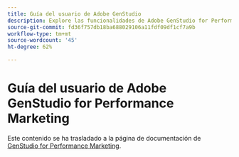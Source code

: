 ```yaml
---
title: Guía del usuario de Adobe GenStudio
description: Explore las funcionalidades de Adobe GenStudio for Performance Marketing. Aprenda rápidamente a crear recursos de la marca, generar variaciones y optimizar experiencias.
source-git-commit: fd36f757db18ba688029106a11fdf09df1cf7a9b
workflow-type: tm+mt
source-wordcount: '45'
ht-degree: 62%

---
```


# Guía del usuario de Adobe GenStudio for Performance Marketing

Este contenido se ha trasladado a la página de documentación de [GenStudio for Performance Marketing](https://experienceleague.adobe.com/es/docs/genstudio-for-performance-marketing).
